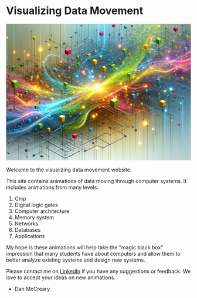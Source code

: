 # Visualizing Data Movement

![](img/cover.png)

Welcome to the visualizing data movement website.

This site contains animations of data moving through computer systems.  It includes animations from many
levels:

1. Chip
2. Digital logic gates
3. Computer architecture
4. Memory system
5. Networks
6. Databases
7. Applications

My hope is these animations will help take the
"magic black box" impression that many students
have about computers and allow them to better analyze
existing systems and design new systems.

Please contact me on [LinkedIn](https://www.linkedin.com/in/danmccreary/) if you have any suggestions or
feedback.  We love to accept your ideas on new animations.

- Dan McCreary

